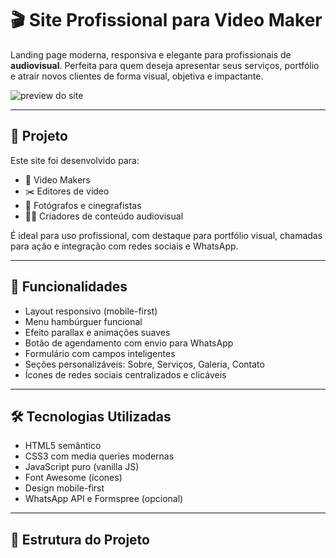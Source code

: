 # 🎬 Site Profissional para Video Maker

Landing page moderna, responsiva e elegante para profissionais de **audiovisual**. Perfeita para quem deseja apresentar seus serviços, portfólio e atrair novos clientes de forma visual, objetiva e impactante.

![preview do site](https://taliglaev03.github.io/site-video-maker)

---

## 📌 Projeto

Este site foi desenvolvido para:

- 🎥 Video Makers
- ✂️ Editores de vídeo
- 📸 Fotógrafos e cinegrafistas
- 🧑‍💻 Criadores de conteúdo audiovisual

É ideal para uso profissional, com destaque para portfólio visual, chamadas para ação e integração com redes sociais e WhatsApp.

---

## 🚀 Funcionalidades

- Layout responsivo (mobile-first)
- Menu hambúrguer funcional
- Efeito parallax e animações suaves
- Botão de agendamento com envio para WhatsApp
- Formulário com campos inteligentes
- Seções personalizáveis: Sobre, Serviços, Galeria, Contato
- Ícones de redes sociais centralizados e clicáveis

---

## 🛠️ Tecnologias Utilizadas

- HTML5 semântico
- CSS3 com media queries modernas
- JavaScript puro (vanilla JS)
- Font Awesome (ícones)
- Design mobile-first
- WhatsApp API e Formspree (opcional)

---

## 📂 Estrutura do Projeto

